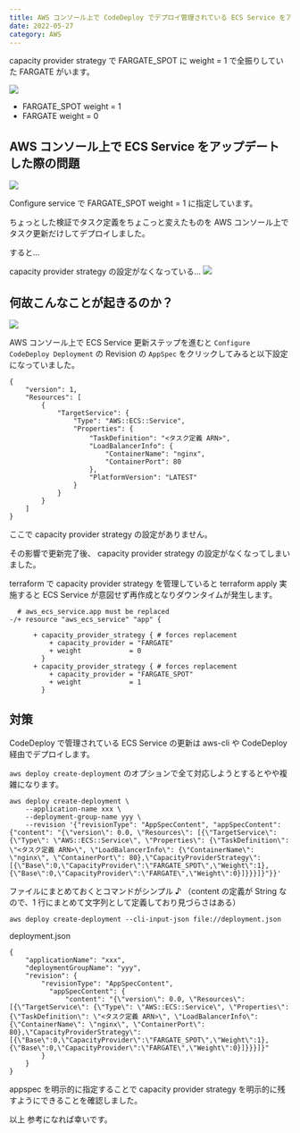 ```yaml
---
title: AWS コンソール上で CodeDeploy でデプロイ管理されている ECS Service をアップデートすると capacity provider が FARGATE になってしまう件
date: 2022-05-27
category: AWS
---
```


capacity provider strategy で FARGATE_SPOT に weight = 1 で全振りしていた FARGATE がいます。

![](https://i.imgur.com/rqRuh2G.png)

- FARGATE_SPOT weight = 1
- FARGATE weight = 0

## AWS コンソール上で ECS Service をアップデートした際の問題

![](https://i.imgur.com/4RoXEV6.png)

Configure service で FARGATE_SPOT weight = 1 に指定しています。

ちょっとした検証でタスク定義をちょこっと変えたものを AWS コンソール上でタスク更新だけしてデプロイしました。

すると...

capacity provider strategy の設定がなくなっている...
![](https://i.imgur.com/8kt06gl.png)

## 何故こんなことが起きるのか？

![](https://i.imgur.com/N16Wks5.png)

AWS コンソール上で ECS Service 更新ステップを進むと
`Configure CodeDeploy Deployment` の Revision の `AppSpec` をクリックしてみると以下設定になっていました。

```
{
    "version": 1,
    "Resources": [
        {
            "TargetService": {
                "Type": "AWS::ECS::Service",
                "Properties": {
                    "TaskDefinition": "<タスク定義 ARN>",
                    "LoadBalancerInfo": {
                        "ContainerName": "nginx",
                        "ContainerPort": 80
                    },
                    "PlatformVersion": "LATEST"
                }
            }
        }
    ]
}
```

ここで capacity provider strategy の設定がありません。

その影響で更新完了後、 capacity provider strategy の設定がなくなってしまいました。

terraform で capacity provider strategy を管理していると
terraform apply 実施すると ECS Service が意図せず再作成となりダウンタイムが発生します。

```
  # aws_ecs_service.app must be replaced
-/+ resource "aws_ecs_service" "app" {

      + capacity_provider_strategy { # forces replacement
          + capacity_provider = "FARGATE"
          + weight            = 0
        }
      + capacity_provider_strategy { # forces replacement
          + capacity_provider = "FARGATE_SPOT"
          + weight            = 1
        }
```

## 対策

CodeDeploy で管理されている ECS Service の更新は
aws-cli や CodeDeploy 経由でデプロイします。

`aws deploy create-deployment` のオプションで全て対応しようとするとやや複雑になります。

```
aws deploy create-deployment \
	--application-name xxx \
	--deployment-group-name yyy \
	--revision '{"revisionType": "AppSpecContent", "appSpecContent": {"content": "{\"version\": 0.0, \"Resources\": [{\"TargetService\": {\"Type\": \"AWS::ECS::Service\", \"Properties\": {\"TaskDefinition\": \"<タスク定義 ARN>\", \"LoadBalancerInfo\": {\"ContainerName\": \"nginx\", \"ContainerPort\": 80},\"CapacityProviderStrategy\": [{\"Base\":0,\"CapacityProvider\":\"FARGATE_SPOT\",\"Weight\":1},{\"Base\":0,\"CapacityProvider\":\"FARGATE\",\"Weight\":0}]}}}]}"}}'
```

ファイルにまとめておくとコマンドがシンプル ♪
（content の定義が String なので、1 行にまとめて文字列として定義しており見づらさはある）

```
aws deploy create-deployment --cli-input-json file://deployment.json
```

deployment.json

```
{
    "applicationName": "xxx",
    "deploymentGroupName": "yyy",
    "revision": {
	    "revisionType": "AppSpecContent",
		  "appSpecContent": {
			  "content": "{\"version\": 0.0, \"Resources\": [{\"TargetService\": {\"Type\": \"AWS::ECS::Service\", \"Properties\": {\"TaskDefinition\": \"<タスク定義 ARN>\", \"LoadBalancerInfo\": {\"ContainerName\": \"nginx\", \"ContainerPort\": 80},\"CapacityProviderStrategy\": [{\"Base\":0,\"CapacityProvider\":\"FARGATE_SPOT\",\"Weight\":1},{\"Base\":0,\"CapacityProvider\":\"FARGATE\",\"Weight\":0}]}}}]}"
		}
	}
}
```

appspec を明示的に指定することで capacity provider strategy を明示的に残すようにできることを確認しました。

以上
参考になれば幸いです。
